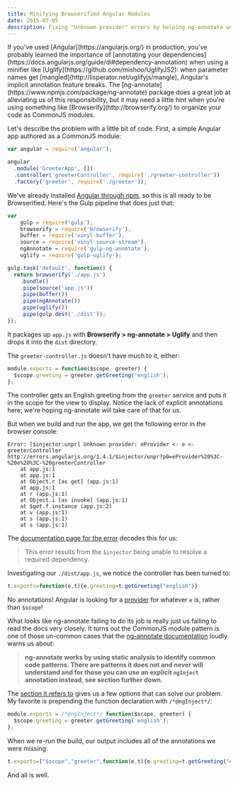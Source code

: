```yaml
---
title: Minifying Browserified Angular Modules
date: 2015-07-05
description: Fixing "Unknown provider" errors by helping ng-annotate work with Browserify-ready CommonJS modules.
---
```


<p class="lead">If you've used [Angular](https://angularjs.org/) in production, you've probably learned the importance of [annotating your dependencies](https://docs.angularjs.org/guide/di#dependency-annotation) when using a minifier like [Uglify](https://github.com/mishoo/UglifyJS2): when parameter names get [mangled](http://lisperator.net/uglifyjs/mangle), Angular's implicit annotation feature breaks. The [ng-annotate](https://www.npmjs.com/package/ng-annotate) package does a great job at alleviating us of this responsibility, but it may need a little hint when you're using something like [Browserify](http://browserify.org/) to organize your code as CommonJS modules.</p>

Let's describe the problem with a little bit of code. First, a simple Angular app authored as a CommonJS module:

```js
var angular = require('angular');

angular
  .module('GreeterApp', [])
  .controller('greeterController', require('./greeter-controller'))
  .factory('greeter', require('./greeter'));
```

We've already installed [Angular through npm](https://www.npmjs.com/package/angular), so this is all ready to be Browserified. Here's the Gulp pipeline that does just that:

```js
var
	gulp = require('gulp'),
	browserify = require('browserify'),
	buffer = require('vinyl-buffer'),
	source = require('vinyl-source-stream'),
	ngAnnotate = require('gulp-ng-annotate'),
	uglify = require('gulp-uglify');

gulp.task('default', function() {
  return browserify('./app.js')
    .bundle()
    .pipe(source('app.js'))
    .pipe(buffer())
    .pipe(ngAnnotate())
    .pipe(uglify())
    .pipe(gulp.dest('./dist'));
});
```

It packages up `app.js` with **Browserify > ng-annotate > Uglify** and then drops it into the `dist` directory.

The `greeter-controller.js` doesn't have much to it, either:

```js
module.exports = function($scope, greeter) {
  $scope.greeting = greeter.getGreeting('english');
};
```

The controller gets an English greeting from the `greeter` service and puts it in the scope for the view to display. Notice the lack of explicit annotations here; we're hoping ng-annotate will take care of that for us.

But when we build and run the app, we get the following error in the browser console:

```
Error: [$injector:unpr] Unknown provider: eProvider <- e <- greeterController
http://errors.angularjs.org/1.4.1/$injector/unpr?p0=eProvider%20%3C-%20e%20%3C-%20greeterController
    at app.js:1
    at app.js:1
    at Object.r [as get] (app.js:1)
    at app.js:1
    at r (app.js:1)
    at Object.i [as invoke] (app.js:1)
    at $get.f.instance (app.js:2)
    at v (app.js:1)
    at s (app.js:1)
    at s (app.js:1)
```

The [documentation page for the error](https://docs.angularjs.org/error/$injector/unpr) decodes this for us:

> This error results from the `$injector` being unable to resolve a required dependency.

Investigating our `./dist/app.js`, we notice the controller has been turned to:

```js
t.exports=function(e,t){e.greeting=t.getGreeting("english")}
```

No annotations! Angular is looking for a [provider](https://docs.angularjs.org/guide/providers) for whatever `e` is, rather than `$scope`!

What looks like ng-annotate failing to do its job is really just us failing to read the docs very closely. It turns out the CommonJS module pattern is one of those *un*-common cases that the [ng-annotate documentation](https://github.com/olov/ng-annotate/blob/v1.0.1/README.md) loudly warns us about:

> **ng-annotate works by using static analysis to identify common code patterns. There are patterns it does not and never will understand and for those you can use an explicit `ngInject` annotation instead, see section further down.**

The [section it refers to](https://github.com/olov/ng-annotate/blob/v1.0.1/README.md#explicit-annotations-with-nginject) gives us a few options that can solve our problem. My favorite is prepending the function declaration with `/*@ngInject*/`:

```js
module.exports = /*@ngInject*/ function($scope, greeter) {
  $scope.greeting = greeter.getGreeting('english');
};
```

When we re-run the build, our output includes all of the annotations we were missing:

```js
t.exports=["$scope","greeter",function(e,t){e.greeting=t.getGreeting("english")}]
```

And all is well.
